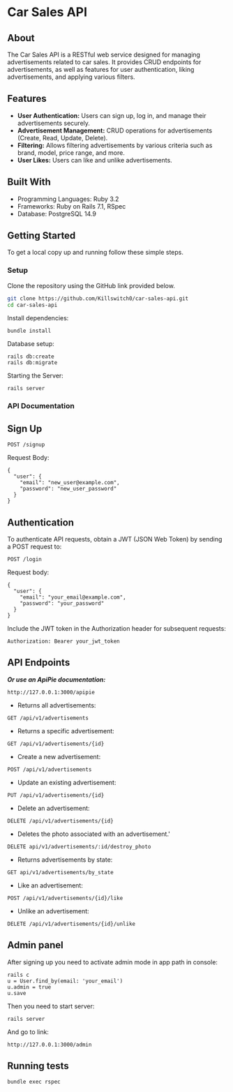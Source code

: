 # Car Sales API

## About

The Car Sales API is a RESTful web service designed for managing advertisements related to car sales. It provides CRUD endpoints for advertisements, as well as features for user authentication, liking advertisements, and applying various filters.

## Features

- **User Authentication:** Users can sign up, log in, and manage their advertisements securely.
- **Advertisement Management:** CRUD operations for advertisements (Create, Read, Update, Delete).
- **Filtering:** Allows filtering advertisements by various criteria such as brand, model, price range, and more.
- **User Likes:** Users can like and unlike advertisements.

## Built With

- Programming Languages: Ruby 3.2
- Frameworks: Ruby on Rails 7.1, RSpec
- Database: PostgreSQL 14.9

## Getting Started

To get a local copy up and running follow these simple steps.

### Setup

Clone the repository using the GitHub link provided below.

```bash
git clone https://github.com/Killswitch0/car-sales-api.git
cd car-sales-api
```

Install dependencies:

```
bundle install
```

Database setup:

```
rails db:create
rails db:migrate
```

Starting the Server:

```
rails server
```

### API Documentation

## Sign Up
```
POST /signup
```

Request Body:

```
{
  "user": {
    "email": "new_user@example.com",
    "password": "new_user_password"
  }
}
```

## Authentication

To authenticate API requests, obtain a JWT (JSON Web Token) by sending a POST request to:

```
POST /login
```

Request body:

```
{
  "user": {
    "email": "your_email@example.com",
    "password": "your_password"
  }
}
```

Include the JWT token in the Authorization header for subsequent requests:

```
Authorization: Bearer your_jwt_token
```



## API Endpoints

***Or use an ApiPie documentation:***

```
http://127.0.0.1:3000/apipie
```

- Returns all advertisements:

```
GET /api/v1/advertisements
```

- Returns a specific advertisement:

```
GET /api/v1/advertisements/{id}
```

- Create a new advertisement:

```
POST /api/v1/advertisements
```

- Update an existing advertisement:

```
PUT /api/v1/advertisements/{id}
```

- Delete an advertisement:

```
DELETE /api/v1/advertisements/{id}
```

- Deletes the photo associated with an advertisement.'

```
DELETE api/v1/advertisements/:id/destroy_photo
```

- Returns advertisements by state:

```
GET api/v1/advertisements/by_state
```

- Like an advertisement:

```
POST /api/v1/advertisements/{id}/like
```

- Unlike an advertisement:

```
DELETE /api/v1/advertisements/{id}/unlike
```

## Admin panel

After signing up you need to activate admin mode in app path in console:

```
rails c
u = User.find_by(email: 'your_email')
u.admin = true
u.save
```

Then you need to start server:

```
rails server
```

And go to link:

```
http://127.0.0.1:3000/admin
```

## Running tests

```
bundle exec rspec
```




